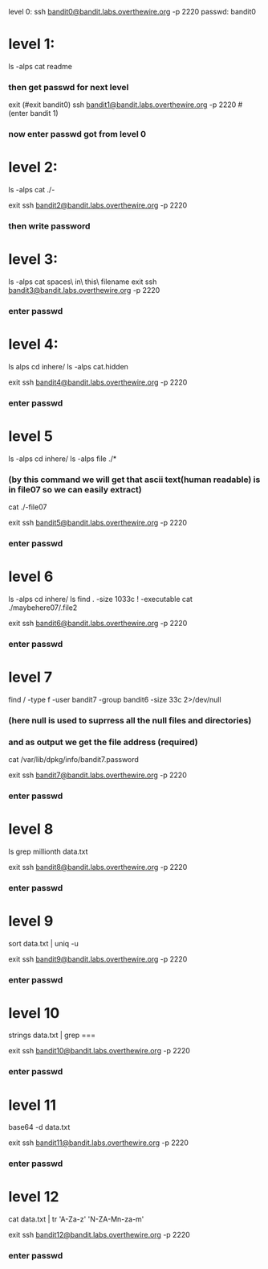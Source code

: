 
level 0:
ssh bandit0@bandit.labs.overthewire.org -p 2220
passwd: bandit0


# level 1:
ls -alps
cat readme
### then get passwd for next level

exit (#exit bandit0)
ssh bandit1@bandit.labs.overthewire.org -p 2220 #(enter bandit 1)
 ###  now enter passwd got from level 0


# level 2:
ls -alps
cat ./-

exit
ssh bandit2@bandit.labs.overthewire.org -p 2220
 ### then write password


# level 3:
ls -alps
cat spaces\ in\ this\ filename
exit
ssh bandit3@bandit.labs.overthewire.org -p 2220
 ### enter passwd

# level 4:
ls alps
cd inhere/
ls -alps
cat.hidden

exit
ssh bandit4@bandit.labs.overthewire.org -p 2220
 ### enter passwd

# level 5
ls -alps
cd inhere/
ls -alps
file ./*  
 ### (by this command we will get that ascii text(human readable) is in file07 so we can easily extract)
cat ./-file07

exit
ssh bandit5@bandit.labs.overthewire.org -p 2220
 ### enter passwd

# level 6
ls -alps
cd inhere/
ls 
find . -size 1033c ! -executable
cat ./maybehere07/.file2

exit
ssh bandit6@bandit.labs.overthewire.org -p 2220
 ### enter passwd


# level 7
find / -type f -user bandit7 -group bandit6 -size 33c 2>/dev/null
 ### (here null is used to suprress all the null files and directories)
 ### and as output we get the file address (required)
cat /var/lib/dpkg/info/bandit7.password

exit
ssh bandit7@bandit.labs.overthewire.org -p 2220
 ### enter passwd


# level 8
ls
grep millionth data.txt

exit
ssh bandit8@bandit.labs.overthewire.org -p 2220
 ### enter passwd


# level 9
sort data.txt | uniq -u

exit
ssh bandit9@bandit.labs.overthewire.org -p 2220
 ### enter passwd

# level 10
strings data.txt | grep ===

exit
ssh bandit10@bandit.labs.overthewire.org -p 2220
 ### enter passwd

# level 11
base64 -d data.txt

exit
ssh bandit11@bandit.labs.overthewire.org -p 2220
 ### enter passwd

# level 12
cat data.txt | tr 'A-Za-z' 'N-ZA-Mn-za-m'

exit
ssh bandit12@bandit.labs.overthewire.org -p 2220
 ### enter passwd
